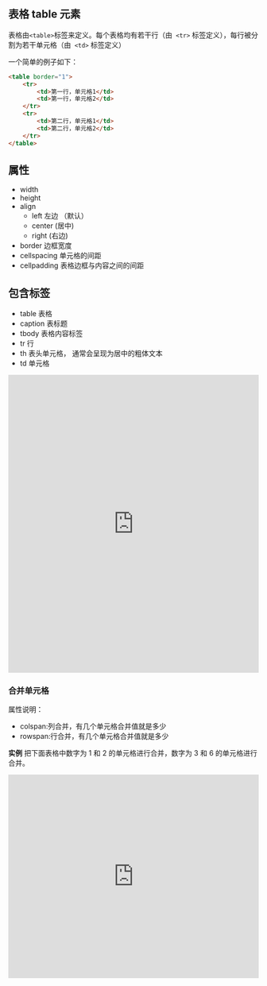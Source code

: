 ## 表格 table 元素

表格由` <table> `标签来定义。每个表格均有若干行（由` <tr>` 标签定义），每行被分割为若干单元格（由` <td>` 标签定义）

一个简单的例子如下：

```html
<table border="1">
    <tr>
        <td>第一行，单元格1</td>
        <td>第一行，单元格2</td>
    </tr>
    <tr>
        <td>第二行，单元格1</td>
        <td>第二行，单元格2</td>
    </tr>
</table>
```

## 属性

- width
- height
- align
  - left 左边 （默认）
  - center (居中)
  - right (右边)
- border  边框宽度
- cellspacing 单元格的间距
- cellpadding 表格边框与内容之间的间距

<!-- - frame 表格边框的显示规则 从实用角度出发，最好不要规定 frame，而是使用 CSS 来添加边框样式
  - void 不显示外侧边框。
  - above	显示上部的外侧边框。
  - below	显示下部的外侧边框。
  - hsides	显示上部和下部的外侧边框。
  - vsides	显示左边和右边的外侧边框。
  - lhs	显示左边的外侧边框。
  - rhs	显示右边的外侧边框。
  - box	在所有四个边上显示外侧边框。
  - border	在所有四个边上显示外侧边框。 -->

## 包含标签

  - table 表格
  - caption 表标题
  - tbody 表格内容标签
  - tr 行
  - th 表头单元格， 通常会呈现为居中的粗体文本
  - td 单元格

<iframe height="600" style="width: 100%;" scrolling="no" title="" src="https://codepen.io/347830076/embed/MWmzmaR?default-tab=html%2Cresult" frameborder="no" loading="lazy" allowtransparency="true" allowfullscreen="true">
  See the Pen <a href="https://codepen.io/347830076/pen/MWmzmaR">
  </a> by cylyiou (<a href="https://codepen.io/347830076">@347830076</a>)
  on <a href="https://codepen.io">CodePen</a>.
</iframe>

### 合并单元格

属性说明：
- colspan:列合并，有几个单元格合并值就是多少
- rowspan:行合并，有几个单元格合并值就是多少

**实例**
把下面表格中数字为 1 和 2 的单元格进行合并，数字为 3 和 6 的单元格进行合并。

<iframe height="410" style="width: 100%;" scrolling="no" title="" src="https://codepen.io/347830076/embed/MWmzmwR?default-tab=html%2Cresult" frameborder="no" loading="lazy" allowtransparency="true" allowfullscreen="true">
  See the Pen <a href="https://codepen.io/347830076/pen/MWmzmwR">
  </a> by cylyiou (<a href="https://codepen.io/347830076">@347830076</a>)
  on <a href="https://codepen.io">CodePen</a>.
</iframe>



